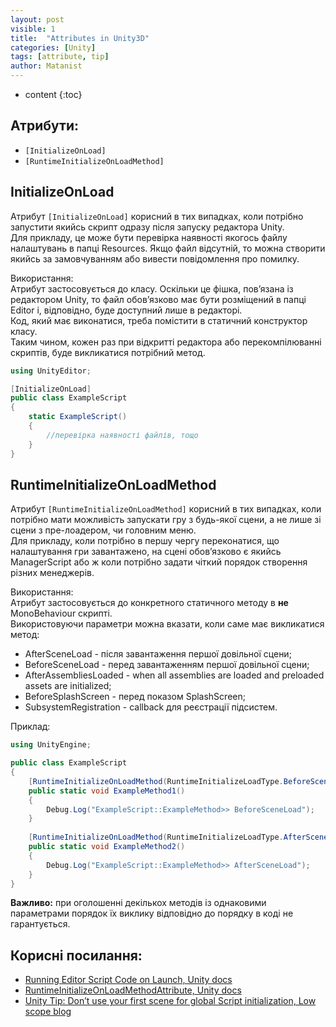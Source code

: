 ```yaml
---
layout: post
visible: 1
title:  "Attributes in Unity3D"
categories: [Unity]
tags: [attribute, tip]
author: Matanist
---
```


* content
{:toc}

## Атрибути:  
* ```[InitializeOnLoad]```  
* ```[RuntimeInitializeOnLoadMethod]```  





## InitializeOnLoad  
Атрибут ```[InitializeOnLoad]``` корисний в тих випадках, коли потрібно запустити якийсь скрипт одразу після запуску редактора Unity.  
Для прикладу, це може бути перевірка наявності якогось файлу налаштувань в папці Resources. Якщо файл відсутній, то можна створити якийсь за замовчуванням або вивести повідомлення про помилку.  
  
Використання:  
Атрибут застосовується до класу. Оскільки це фішка, пов’язана із редактором Unity, то файл обов’язково має бути розміщений в папці Editor і, відповідно, буде доступний лише в редакторі.  
Код, який має виконатися, треба помістити в статичний конструктор класу.  
Таким чином, кожен раз при відкритті редактора або перекомпілюванні скриптів, буде викликатися потрібний метод.  
```c#
using UnityEditor;

[InitializeOnLoad]
public class ExampleScript
{
    static ExampleScript()
    {
        //перевірка наявності файлів, тощо
    }
}
```  
  
## RuntimeInitializeOnLoadMethod  
Атрибут ```[RuntimeInitializeOnLoadMethod]``` корисний в тих випадках, коли потрібно мати можливість запускати гру з будь-якої сцени, а не лише зі сцени з пре-лоадером, чи головним меню.  
Для прикладу, коли потрібно в першу чергу переконатися, що налаштування гри завантажено, на сцені обов’язково є якийсь ManagerScript або ж коли потрібно задати чіткий порядок створення різних менеджерів.  
  
Використання:  
Атрибут застосовується до конкретного статичного методу в **не** MonoBehaviour скрипті.  
Використовуючи параметри можна вказати, коли саме має викликатися метод:  
* AfterSceneLoad - після завантаження першої довільної сцени;  
* BeforeSceneLoad - перед завантаженням першої довільної сцени;  
* AfterAssembliesLoaded - when all assemblies are loaded and preloaded assets are initialized;  
* BeforeSplashScreen - перед показом SplashScreen;  
* SubsystemRegistration - callback для реєстрації підсистем.  
  
Приклад:  
```c#
using UnityEngine;

public class ExampleScript
{
    [RuntimeInitializeOnLoadMethod(RuntimeInitializeLoadType.BeforeSceneLoad)]
    public static void ExampleMethod1()
    {
        Debug.Log("ExampleScript::ExampleMethod>> BeforeSceneLoad");
    }
    
    [RuntimeInitializeOnLoadMethod(RuntimeInitializeLoadType.AfterSceneLoad)]
    public static void ExampleMethod2()
    {
        Debug.Log("ExampleScript::ExampleMethod>> AfterSceneLoad");
    }
}
```
**Важливо:** при оголошенні декількох методів із однаковими параметрами порядок їх виклику відповідно до порядку в коді не гарантується.

## Корисні посилання:  
* [Running Editor Script Code on Launch, Unity docs](https://docs.unity3d.com/Manual/RunningEditorCodeOnLaunch.html "Документація Unity")  
* [RuntimeInitializeOnLoadMethodAttribute, Unity docs](https://low-scope.com/unity-tips-1-dont-use-your-first-scene-for-global-script-initialization "Документація Unity")  
* [Unity Tip: Don’t use your first scene for global Script initialization, Low scope blog](https://docs.unity3d.com/ScriptReference/RuntimeInitializeOnLoadMethodAttribute.html "Стаття, з якої взяв детальнішу інформацію")  
